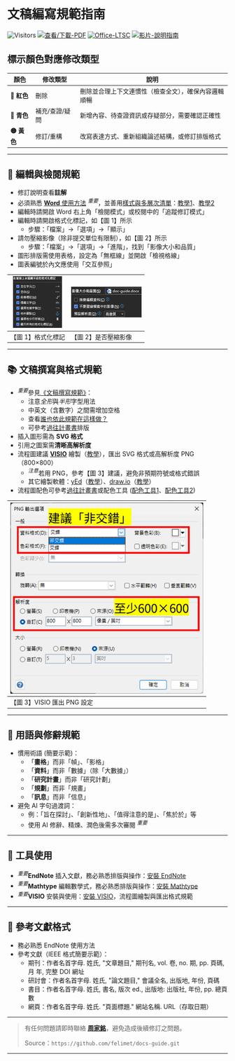 # 文稿編寫規範指南

![Visitors](https://api.visitorbadge.io/api/visitors?path=https%3A%2F%2Fgithub.com%2Ffelimet%2Fdocs-guide%2Fblob%2Fmain%2Fdoc-guide.pdf&label=visitors&labelColor=%23d9e3f0&countColor=%232ccce4&style=flat)
[![查看/下載-PDF](https://img.shields.io/badge/📖_查看/下載-PDF-green?style=flag)](doc-guide.pdf)
[![Office-LTSC](https://img.shields.io/badge/🗂️Office-LTSC-orange?style=flag)](https://github.com/felimet/officeLTSCpro2024.git.)
[![影片-說明指南](https://img.shields.io/badge/🎞️影片-說明指南-red?style=flag)](https://youtu.be/ol61djJRUxI)

## 標示顏色對應修改類型

| 顏色   | 修改類型         | 說明                                   |
|--------|------------------|----------------------------------------|
| **🔴 紅色** | 刪除             | 刪除並合理上下文連慣性（檢查全文），確保內容邏輯順暢 |
| **🔵 青色** | 補充/查證/疑問   | 新增內容、待查證資訊或存疑部分，需要確認正確性      |
| **🟡 黃色** | 修訂/重構        | 改寫表達方式、重新組織論述結構，或修訂排版格式        |

---

## 📘 編輯與檢閱規範
- 修訂說明查看**註解**
- 必須熟悉 [**Word** 使用方法](https://www.youtube.com/watch?v=j1twGXuPR0c) $^{重要}$，並善用[樣式與多層次清單](https://youtu.be/pNsi5G9_k-E?si=weRlsVjDsfYnsF2R)：[教學1](https://youtube.com/playlist?list=PL7enJ2-v6SPlgDsNHXJ1K2RpkZY2b_pm7&si=Fjgt4stbvNqARIlZ)、[教學2](https://youtube.com/playlist?list=PLwwPq48LW7z86-TqMtDejWBKjZD9u1_Rj&si=Y_dvGDzWxlzTSeE8)
- 編輯時請開啟 Word 右上角「檢閱模式」或校閱中的「追蹤修訂模式」
- 編輯時請開啟格式化標記，如【圖 1】所示
    - 步驟：「檔案」→「選項」→「顯示」
- 請勿壓縮影像（除非提交單位有限制），如【圖 2】所示
    - 步驟：「檔案」→「選項」→「進階」，找到「影像大小和品質」
- 圖形排版需使用表格，設定為「無框線」並開啟「檢視格線」
- 圖表編號於內文應使用「交互參照」

|![【圖 1】](/img/fig1.png) |![【圖 2】](/img/fig2.png)|
|--------|--------|
|【圖 1】格式化標記 |【圖 2】是否壓縮影像 |

---

## 📚 文稿撰寫與格式規範
- $^{重要}$參見[《文稿撰寫規範》](https://github.com/sparanoid/chinese-copywriting-guidelines.git)：
    - 注意*全形*與*半形*字型用法
    - 中英文（含數字）之間需增加空格
    - 查看[誰也依此規範在這樣做？](https://github.com/sparanoid/chinese-copywriting-guidelines?tab=readme-ov-file#%E8%AA%B0%E5%9C%A8%E9%80%99%E6%A8%A3%E5%81%9A)
    - 可參考[過往計畫書](https://db.nas.issp-mes.org/d/f/15CIytR4cUETJjnDgvD0bC7JyPdDum3e)排版
- 插入圖形需為 **SVG 格式**
- 引用之圖案需**清晰高解析度**
- 流程圖建議 [**VISIO**](https://github.com/felimet/officeLTSCpro2024.git) 繪製（[教學](https://support.microsoft.com/zh-cn/office/visio-%E5%9F%B9%E8%AE%AD-e058bcfa-1d90-4653-afc6-e84d54cf94a6)），匯出 SVG 格式或高解析度 PNG（800×800）
    - $^{注意}$若用 PNG，參考【圖 3】建議，避免非預期符號或格式錯誤
    - 其它繪製軟體：[yEd](https://www.yworks.com/products/yed)（[教學](https://youtube.com/playlist?list=PLpIlEtPgrZsUA28PlP2tdRERcMIVn5AUT&si=eAJCnytxcoQGhcv5)）、[draw.io](https://www.drawio.com/)（[教學](https://youtube.com/playlist?list=PLX6xdk86h_0ySOXbaMnr4f1JFq_xUiP5T&si=w78meoAhi3R7piBj)）
- 流程圖配色可參考[過往計畫書](https://db.nas.issp-mes.org/d/f/15CIytR4cUETJjnDgvD0bC7JyPdDum3e)或配色工具 ([配色工具1](https://coolors.co/)、[配色工具2](https://colorhunt.co/))

|![【圖 3】](/img/fig3.png)|
|--------|
|【圖 3】VISIO 匯出 PNG 設定 |


---

## 📝 用語與修辭規範
- 慣用術語 (簡要示範)：
    - 「**畫格**」而非「幀」、「影格」
    - 「**資料**」而非「數據」（除「大數據」）
    - 「**研究計畫**」而非「研究計劃」
    - 「**規劃**」而非「規畫」
    - 「**訊息**」而非「信息」
- 避免 AI 字句過渡詞：
    - 例：「旨在探討」、「創新性地」、「值得注意的是」、「焦於於」等
    - 使用 AI 修辭、精煉、潤色後需多次審閱 $^{重要}$

---

## 🔧 工具使用
- $^{重要}$**EndNote** 插入文獻，務必熟悉排版與操作：[安裝 EndNote](https://db.nas.issp-mes.org/d/f/15CIHnnvAzowtCUIHslnB7gjOnCWILpo)
- $^{重要}$**Mathtype** 編輯數學式，務必熟悉排版與操作：[安裝 Mathtype](https://db.nas.issp-mes.org/d/f/15CIHnoLZgwObEXOCRghvwGn2yLoZUZu)
- $^{重要}$**VISIO** 安裝與使用：[安裝 VISIO](https://github.com/felimet/officeLTSCpro2024.git)，流程圖繪製與匯出格式規範

---

## 🔗 參考文獻格式
- 務必熟悉 EndNote 使用方法
- 參考文獻（IEEE 格式簡要示範）：
    - 期刊：作者名首字母. 姓氏, "文章題目," 期刊名, vol. 卷, no. 期, pp. 頁碼, 月 年, 完整 DOI 網址
    - 研討會：作者名首字母. 姓氏, "論文題目," 會議全名, 出版地, 年份, 頁碼
    - 書目：作者名首字母. 姓氏, 書名, 版次 ed., 出版地: 出版社, 年份, pp. 總頁數
    - 網頁：作者名首字母. 姓氏. "頁面標題." 網站名稱. URL（存取日期）

---

> 有任何問題請即時聯絡 [**周家銘**](mailto:felimet.jia.ming@gmail.com)，避免造成後續修訂之問題。
>
> Source：`https://github.com/felimet/docs-guide.git`

---
